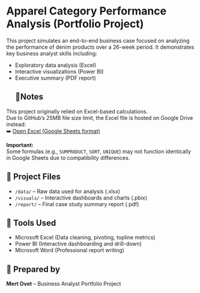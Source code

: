 # Apparel Category Performance Analysis (Portfolio Project)

This project simulates an end-to-end business case focused on analyzing the performance of denim products over a 26-week period. It demonstrates key business analyst skills including:

- Exploratory data analysis (Excel)
- Interactive visualizations (Power BI)
- Executive summary (PDF report)
  ## 🧠Notes

This project originally relied on Excel-based calculations.  
Due to GitHub’s 25MB file size limit, the Excel file is hosted on Google Drive instead:  
➡️ [Open Excel (Google Sheets format)](https://docs.google.com/spreadsheets/d/1ygTBl7NrWGQefUU4ZadRP-YAAXa5Du4Q/edit?usp=sharing)

**Important:**  
Some formulas (e.g., `SUMPRODUCT`, `SORT`, `UNIQUE`) may not function identically in Google Sheets due to compatibility differences.


## 📂 Project Files

- `/data/` – Raw data used for analysis (.xlsx)
- `/visuals/` – Interactive dashboards and charts (.pbix)
- `/report/` – Final case study summary report (.pdf)

## 🔧 Tools Used

- Microsoft Excel (Data cleaning, pivoting, topline metrics)
- Power BI (Interactive dashboarding and drill-down)
- Microsoft Word (Professional report writing)

## 👤 Prepared by

**Mert Ovet** – Business Analyst Portfolio Project

